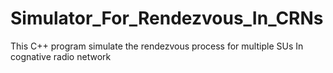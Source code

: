 # Simulator_For_Rendezvous_In_CRNs
This C++ program simulate the rendezvous process for multiple SUs In cognative radio network 
